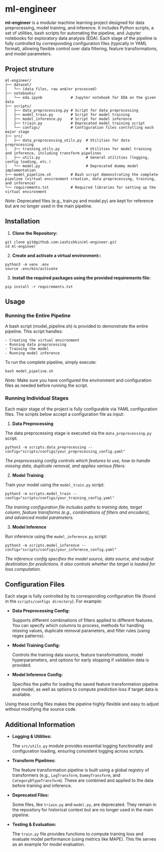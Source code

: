 # ml-engineer
**ml-engineer** is a modular machine learning project designed for data preprocessing, model training, and inference. 
It includes Python scripts, a set of utilities, bash scripts for automating the pipeline, and Jupyter notebooks for 
exploratory data analysis (EDA). Each stage of the pipeline is fully controlled by corresponding configuration files 
(typically in YAML format), allowing flexible control over data filtering, feature transformations, and model parameters.


## Project struture

```
ml-engineer/
├── dataset/                  
│   └── (data files, raw and/or processed)
├── notebooks/                
│   └── eda.ipynb             # Jupyter notebook for EDA on the given data
├── scripts/                  
│   ├── data_preprocessing.py # Script for data preprocessing
│   ├── model_train.py        # Script for model training
│   ├── model_inference.py    # Script for model inference
│   ├── triain.py             # Deprecated model training script
│   └── configs/              # Configuration files controlling each major stage
├── src/                      
│   ├── data_preprocessing_utils.py  # Utilities for data preprocessing
│   ├── training_utils.py            # Utilities for model training and inference, including transform pipelines
│   ├── utils.py                     # General utilities (logging, config loading, etc.)
│   └── model.py                     # Deprecated dummy model implementation
├── model_pipeline.sh         # Bash script demonstrating the complete pipeline (virtual environment creation, data preprocessing, training, and inference)
└── requirements.txt          # Required libraries for setting up the virtual environment
```

*Note*: Deprecated files (e.g., train.py and model.py) are kept for reference but are no longer used in the main pipeline.


## Installation

1. **Clone the Repository:**

```commandline
git clone git@github.com:iashishkin/ml-engineer.git
cd ml-engineer
```

2. **Create and activate a virtual environment::**

```commandline
python3 -m venv .env
source .env/bin/activate
```

3. **Install the required packages using the provided requirements file:**

```commandline
pip install -r requirements.txt

```

## Usage

### Running the Entire Pipeline

A bash script (model_pipeline.sh) is provided to demonstrate the entire pipeline. This script handles:

    - Creating the virtual environment 
    - Running data preprocessing 
    - Training the model
    - Running model inference

To run the complete pipeline, simply execute:

```commandline
bash model_pipeline.sh
```

*Note*: Make sure you have configured the environment and configuration files as needed before running the script.

### Running Individual Stages

Each major stage of the project is fully configurable via YAML configuration files. 
The scripts below accept a configuration file as input:

1. **Data Preprocessing**

The data preprocessing stage is executed via the `data_preprocessing.py` script.

```commandline
python3 -m scripts.data_preprocessing --config="scripts/configs/your_preprocessing_config.yaml"
```

*The preprocessing config controls which features to use, how to handle missing data, duplicate removal,
and applies various filters.*

2. **Model Training**

Train your model using the `model_train.py` script:

```commandline
python3 -m scripts.model_train --config="scripts/configs/your_training_config.yaml"
```

*The training configuration file includes paths to training data, target column, feature transforms 
(e.g., combinations of filters and encoders), and advanced model parameters.*

3. **Model Inference**

Run inference using the `model_inference.py` script:

```commandline
python3 -m scripts.model_inference --config="scripts/configs/your_inference_config.yaml"
```

*The inference config specifies the model source, data source, and output destination for predictions. 
It also controls whether the target is loaded for loss computation.*

## Configuration Files

Each stage is fully controlled by its corresponding configuration file (found in the `scripts/configs directory`). 
For example:

- **Data Preprocessing Config:**

    Supports different combinations of filters applied to different features. 
    You can specify which columns to process, methods for handling missing values, duplicate removal parameters, 
    and filter rules (using regex patterns).


- **Model Training Config:**

    Controls the training data source, feature transformations, model hyperparameters, and options for early stopping if 
    validation data is provided.


- **Model Inference Config:**

    Specifies the paths for loading the saved feature transformation pipeline and model, as well as options to compute 
    prediction loss if target data is available.

Using these config files makes the pipeline highly flexible and easy to adjust without modifying the source code.

## Additional Information

- **Logging & Utilities:**

    The `src/utils.py` module provides essential logging functionality and configuration loading, 
    ensuring consistent logging across scripts.


- **Transform Pipelines:**

    The feature transformation pipeline is built using a global registry of transformers 
    (e.g., `LogTransform`, `DummyTransform`, and `CategoryDTypeTransform`).
    These are combined and applied to the data before training and inference.


- **Deprecated Files:**

    Some files, like `triain.py` and `model.py`, are deprecated. 
    They remain in the repository for historical context but are no longer used in the main pipeline.


- **Testing & Evaluation:**

    The `train.py` file provides functions to compute training loss and evaluate model performance
    (using metrics like MAPE). This file serves as an example for model evaluation.

[//]: # (Contributing)

[//]: # ()
[//]: # (Contributions, issues, and feature requests are welcome! Feel free to check the issues page if you want to contribute.)

[//]: # (License)

[//]: # ()
[//]: # ([Specify your license here.])